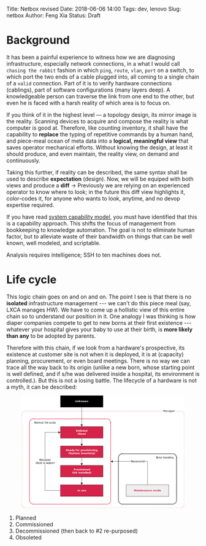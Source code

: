 Title: Netbox revised
Date: 2018-06-06 14:00
Tags: dev, lenovo
Slug: netbox
Author: Feng Xia
Status: Draft

# Background

It has been a painful experience to witness how we are diagnosing
infrastructure, especially network connections, in a what I would call
`chasing the rabbit` fashion in which `ping`, `route`, `vlan`, `port`
on a switch, to which port the two ends of a cable plugged into, all
coming to a single chain of a `valid` connection. Part of it is to
verify hardware connections (cablings), part of software
configurations (many layers deep). A knowledgeable person can traverse
the link from one end to the other, but even he is faced with a harsh
reality of which area is to focus on.

If you think of it in the highest level &mdash; a topology design, its
mirror image is the reality. Scanning devices to acquire and compose
the reality is what computer is good at. Therefore, like counting
inventory, it shall have the capability to **replace** the typing of
repetitive commands by a human hand, and piece-meal ocean of meta data
into a **logical, meaningful view** that saves operator mechanical
efforts. Without knowing the design, at least it should produce, and
even maintain, the reality view, on demand and continuously.

Taking this further, if reality can be described, the same syntax
shall be used to describe **expectation** (design). Now, we will be
equiped with both views and produce a **diff** &rarr; Previously we
are relying on an experienced operator to know where to look; in the
future this diff view highlights it, color-codes it, for anyone who
wants to look, anytime, and no devop expertise required.

If you have read [system capability model][1], you must have
identified that this is a capability approach. This shifts the focus
of management from bookkeeping to knowledge automation. The goal is
not to eliminate human factor, but to alleviate waste of their
bandwidth on things that can be well known, well modeled, and
scriptable.

Analysis requires intelligence; SSH to ten machines does not.


# Life cycle

This logic chain goes on and on and on. The point I see is that there
is no **isolated** infrastructure management --- we can't do this
piece meal (say, LXCA manages HW). We have to come up a hollistic view
of this entire chain so to understand our position in it. One analogy
I was thinking is how diaper companies compete to get to new borns at
their first existence --- whatever your hospital gives your baby to
use at their birth, is **more likely than any** to be adopted by
parents.


Therefore with this chain, if we look from a hardware's prospective,
its existence at customer site is not when it is deployed, it is at
(capacity) planning, procurement, or even board meetings. There is no
way we can trace all the way back to its origin (unlike a new born,
whose starting point is well defined, and if s/he was delivered inside
a hospital, its environment is controlled.). But this is not a losing
battle. The lifecycle of a hardware is not a myth, it can be
described:

<figure class="col s12 center">
  <img src="/images/baremetal%20lifecycle.png"/>
</figure>


1. Planned
2. Commissioned
3. Decommissioned (then back to #2 re-purposed)
4. Obsoleted

[1]: {filename}/thoughts/capability%20model.md
